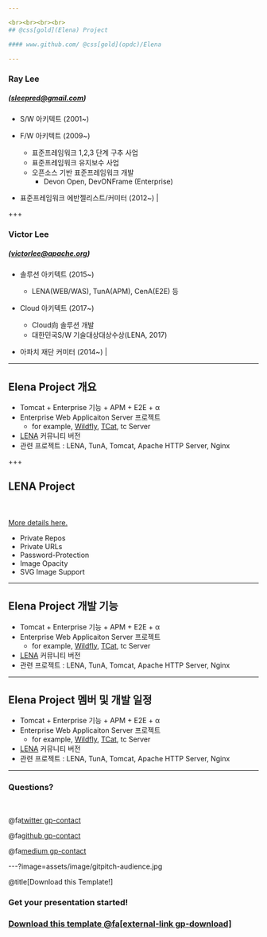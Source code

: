 ```yaml
---

<br><br><br><br>
## @css[gold](Elena) Project

#### www.github.com/ @css[gold](opdc)/Elena

---
```


### Ray Lee
##### (sleepred@gmail.com)
- S/W 아키텍트 (2001~) 
- F/W 아키텍트 (2009~)
  - 표준프레임워크 1,2,3 단계 구추 사업
  - 표준프레임워크 유지보수 사업  
  - 오픈소스 기반 표준프레임워크 개발 
    - Devon Open, DevONFrame (Enterprise)

- 표준프레임워크 에반젤리스트/커미터 (2012~) |

+++

### Victor Lee 
##### (victorlee@apache.org)
- 솔루션 아키텍트 (2015~)
  - LENA(WEB/WAS), TunA(APM), CenA(E2E) 등  
- Cloud 아키텍트 (2017~)
  - Cloud向 솔루션 개발
  - 대한민국S/W 기술대상대상수상(LENA, 2017)

- 아파치 재단 커미터 (2014~) |

---

## Elena Project 개요

- Tomcat + Enterprise 기능 + APM + E2E + α
- Enterprise Web Applicaiton Server 프로젝트 
  + for example, [Wildfly](http://wildfly.org/about/), [TCat](https://www.mulesoft.com/tcat/leading-enterprise-apache-tomcat-application-server), tc Server
- [LENA](http://soltech.lgcns.com/lena) 커뮤니티 버전 
- 관련 프로젝트 : LENA, TunA, Tomcat, Apache HTTP Server, Nginx

+++

## LENA Project

<br>
<div class="left">
    <i class="fa fa-user-secret fa-5x" aria-hidden="true"> </i><br>
    <a href="https://gitpitch.com/pro-features" class="pro-link">
    More details here.</a>
</div>
<div class="right">
    <ul>
        <li>Private Repos</li>
        <li>Private URLs</li>
        <li>Password-Protection</li>
        <li>Image Opacity</li>
        <li>SVG Image Support</li>
    </ul>
</div>

---

## Elena Project 개발 기능 

- Tomcat + Enterprise 기능 + APM + E2E + α
- Enterprise Web Applicaiton Server 프로젝트 
  + for example, [Wildfly](http://wildfly.org/about/), [TCat](https://www.mulesoft.com/tcat/leading-enterprise-apache-tomcat-application-server), tc Server
- [LENA](http://soltech.lgcns.com/lena) 커뮤니티 버전 
- 관련 프로젝트 : LENA, TunA, Tomcat, Apache HTTP Server, Nginx

---

## Elena Project 멤버 및 개발 일정 

- Tomcat + Enterprise 기능 + APM + E2E + α
- Enterprise Web Applicaiton Server 프로젝트 
  + for example, [Wildfly](http://wildfly.org/about/), [TCat](https://www.mulesoft.com/tcat/leading-enterprise-apache-tomcat-application-server), tc Server
- [LENA](http://soltech.lgcns.com/lena) 커뮤니티 버전 
- 관련 프로젝트 : LENA, TunA, Tomcat, Apache HTTP Server, Nginx

---

### Questions?

<br>

@fa[twitter gp-contact](@gitpitch)

@fa[github gp-contact](gitpitch)

@fa[medium gp-contact](@gitpitch)

---?image=assets/image/gitpitch-audience.jpg

@title[Download this Template!]

### <span class="white">Get your presentation started!</span>
### [Download this template @fa[external-link gp-download]](https://gitpitch.com/template/download/sky)

